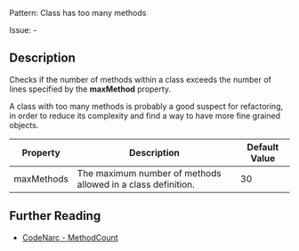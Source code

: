 Pattern: Class has too many methods

Issue: -

## Description

Checks if the number of methods within a class exceeds the number of lines specified by the **maxMethod** property.

A class with too many methods is probably a good suspect for refactoring, in order to reduce its complexity and find a way to have more fine grained objects.

| **Property** | **Description**                                              | **Default Value** |
| --- | --- | --- |
| maxMethods   | The maximum number of methods allowed in a class definition. | 30                |

## Further Reading

* [CodeNarc - MethodCount](https://codenarc.github.io/CodeNarc/codenarc-rules-size.html#methodcount-rule)